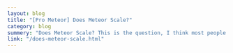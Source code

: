 ```yaml
---
layout: blog
title: "[Pro Meteor] Does Meteor Scale?"
category: blog
summery: "Does Meteor Scale? This is the question, I think most people worried about Meteor. After you read this article, you can decide your own!"
link: "/does-meteor-scale.html"
---
```

